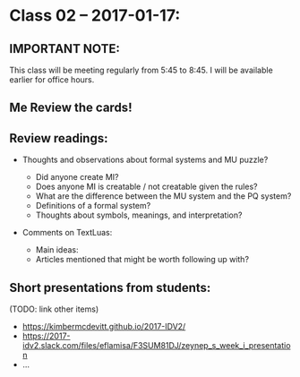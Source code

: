 # Class 02 – 2017-01-17:


## IMPORTANT NOTE:
This class will be meeting regularly from 5:45 to 8:45. I will be available earlier for office hours.

## Me Review the cards!

## Review readings:
* Thoughts and observations about formal systems and MU puzzle?
    * Did anyone create MI?
    * Does anyone MI is creatable / not creatable given the rules?
    * What are the difference between the MU system and the PQ system?
    * Definitions of a formal system?
    * Thoughts about symbols, meanings, and interpretation?

* Comments on TextLuas:
    * Main ideas:
    * Articles mentioned that might be worth following up with?

## Short presentations from students:
(TODO: link other items)

* https://kimbermcdevitt.github.io/2017-IDV2/
* https://2017-idv2.slack.com/files/eflamisa/F3SUM81DJ/zeynep_s_week_i_presentation
* …














